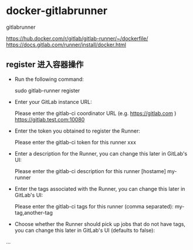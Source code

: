 # docker-gitlabrunner
gitlabrunner

>
https://hub.docker.com/r/gitlab/gitlab-runner/~/dockerfile/
https://docs.gitlab.com/runner/install/docker.html



## register 进入容器操作

- Run the following command: 

    
    sudo gitlab-runner register

- Enter your GitLab instance URL:  


    Please enter the gitlab-ci coordinator URL (e.g. https://gitlab.com )
    https://gitlab.test.com:10080

- Enter the token you obtained to register the Runner:
    
    
    Please enter the gitlab-ci token for this runner
    xxx

- Enter a description for the Runner, you can change this later in GitLab's UI:

    
    Please enter the gitlab-ci description for this runner
    [hostame] my-runner

- Enter the tags associated with the Runner, you can change this later in GitLab's UI:
    
    
    Please enter the gitlab-ci tags for this runner (comma separated):
    my-tag,another-tag
    
- Choose whether the Runner should pick up jobs that do not have tags, you can change this later in GitLab's UI (defaults to false):

...
